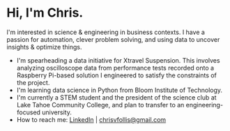 # Hi, I'm Chris.

I'm interested in science & engineering in business contexts. I have a passion for automation,
clever problem solving, and using data to uncover insights & optimize things.

* I'm spearheading a data initiative for Xtravel Suspension. This involves analyzing
oscilloscope data from performance tests recorded onto a Raspberry Pi-based solution I engineered to satisfy
the constraints of the project.
* I'm learning data science in Python from Bloom Institute of Technology.
* I'm currently a STEM student and the president of the science club at Lake Tahoe Community
College, and plan to transfer to an engineering-focused university.
* How to reach me: [LinkedIn](https://www.linkedin.com/in/chris-follis) | [chrisvfollis@gmail.com](mailto:chrisvfollis@gmail.com)
  
